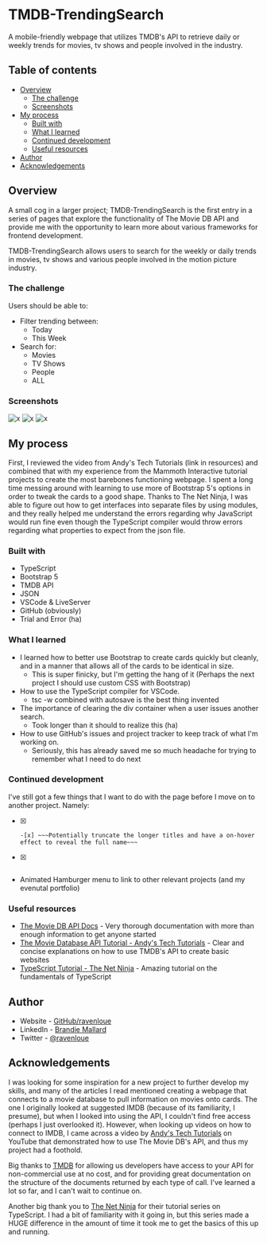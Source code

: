 # TMDB-TrendingSearch
 A mobile-friendly webpage that utilizes TMDB's API to retrieve daily or weekly trends for movies, tv shows and people involved in the industry.

## Table of contents

- [Overview](#overview)
  - [The challenge](#the-challenge)
  - [Screenshots](#screenshots)
- [My process](#my-process)
  - [Built with](#built-with)
  - [What I learned](#what-i-learned)
  - [Continued development](#continued-development)
  - [Useful resources](#useful-resources)
- [Author](#author)
- [Acknowledgements](#acknowledgements)


## Overview

A small cog in a larger project; TMDB-TrendingSearch is the first entry in a series of pages that explore the functionality of The Movie DB API and provide me with the opportunity to learn more about various frameworks for frontend development. 

TMDB-TrendingSearch allows users to search for the weekly or daily trends in movies, tv shows and various people involved in the motion picture industry. 
### The challenge

Users should be able to:

- Filter trending between:
  - Today
  - This Week
- Search for:
  - Movies
  - TV Shows
  - People
  - ALL

### Screenshots

![x](./screencaps/SS-1.png)
![x](./screencaps/SS-2.png)
![x](./screencaps/SS-3.png)

## My process

First, I reviewed the video from Andy's Tech Tutorials (link in resources) and combined that with my experience from the Mammoth Interactive tutorial projects to create the most barebones functioning webpage. I spent a long time messing around with learning to use more of Bootstrap 5's options in order to tweak the cards to a good shape. Thanks to The Net Ninja, I was able to figure out how to get interfaces into separate files by using modules, and they really helped me understand the errors regarding why JavaScript would run fine even though the TypeScript compiler would throw errors regarding what properties to expect from the json file. 

### Built with

- TypeScript
- Bootstrap 5
- TMDB API
- JSON
- VSCode & LiveServer
- GitHub (obviously)
- Trial and Error (ha)

### What I learned

- I learned how to better use Bootstrap to create cards quickly but cleanly, and in a manner that allows all of the cards to be identical in size. 
  - This is super finicky, but I'm getting the hang of it (Perhaps the next project I should use custom CSS with Bootstrap)
- How to use the TypeScript compiler for VSCode.
  - tsc -w combined with autosave is the best thing invented
- The importance of clearing the div container when a user issues another search.
  - Took longer than it should to realize this (ha)
- How to use GitHub's issues and project tracker to keep track of what I'm working on.
  - Seriously, this has already saved me so much headache for trying to remember what I need to do next

### Continued development

I've still got a few things that I want to do with the page before I move on to another project. Namely:
-[x] ~~~Make the size of the title cards more uniform~~~
  -[x] ~~~Potentially truncate the longer titles and have a on-hover effect to reveal the full name~~~
-[x] ~~~On-click pop-in cards that reveal more information about the particular object~~~
- Animated Hamburger menu to link to other relevant projects (and my evenutal portfolio)

### Useful resources

- [The Movie DB API Docs](https://www.themoviedb.org/documentation/api) - Very thorough documentation with more than enough information to get anyone started
- [The Movie Database API Tutorial - Andy's Tech Tutorials](https://www.youtube.com/watch?v=FlFyrOEz2S4) - Clear and concise explanations on how to use TMDB's API to create basic websites
- [TypeScript Tutorial - The Net Ninja](https://www.youtube.com/playlist?list=PL4cUxeGkcC9gUgr39Q_yD6v-bSyMwKPUI) - Amazing tutorial on the fundamentals of TypeScript


## Author

- Website - [GitHub/ravenloue](https://github.com/ravenloue)
- LinkedIn - [Brandie Mallard](https://www.linkedin.com/in/brandie-mallard-0554aa219/)
- Twitter - [@ravenloue](https://www.twitter.com/ravenloue)

## Acknowledgements

I was looking for some inspiration for a new project to further develop my skills, and many of the articles I read mentioned creating a webpage that connects to a movie database to pull information on movies onto cards. The one I originally looked at suggested IMDB (because of its familiarity, I presume), but when I looked into using the API, I couldn't find free access (perhaps I just overlooked it). However, when looking up videos on how to connect to IMDB, I came across a video by [Andy's Tech Tutorials](https://www.youtube.com/@AndysTechTutorials) on YouTube that demonstrated how to use The Movie DB's API, and thus my project had a foothold. 

Big thanks to [TMDB](https://www.themoviedb.org/) for allowing us developers have access to your API for non-commercial use at no cost, and for providing great documentation on the structure of the documents returned by each type of call. I've learned a lot so far, and I can't wait to continue on. 

Another big thank you to [The Net Ninja](https://www.youtube.com/@NetNinja) for their tutorial series on TypeScript. I had a bit of familiarity with it going in, but this series made a HUGE difference in the amount of time it took me to get the basics of this up and running. 